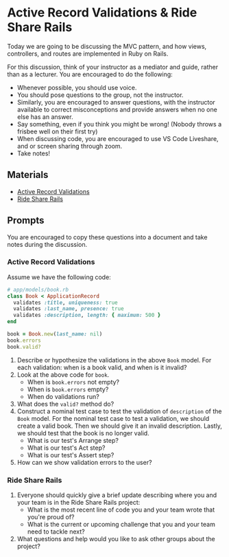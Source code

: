 # Active Record Validations & Ride Share Rails

Today we are going to be discussing the MVC pattern, and how views, controllers, and routes are implemented in Ruby on Rails. 

For this discussion, think of your instructor as a mediator and guide, rather than as a lecturer. You are encouraged to do the following:

* Whenever possible, you should use voice.
* You should pose questions to the group, not the instructor.
* Similarly, you are encouraged to answer questions, with the instructor available to correct misconceptions and provide answers when no one else has an answer.
* Say something, even if you think you might be wrong! (Nobody throws a frisbee well on their first try)
* When discussing code, you are encouraged to use VS Code Liveshare, and or screen sharing through zoom.
* Take notes!

## Materials
* [Active Record Validations](https://github.com/Ada-Developers-Academy/textbook-curriculum/blob/master/08-rails/active-record-validations.md)
* [Ride Share Rails](https://github.com/Ada-C13/ride-share-rails)

## Prompts
You are encouraged to copy these questions into a document and take notes during the discussion.

### Active Record Validations

Assume we have the following code:

```ruby
# app/models/book.rb
class Book < ApplicationRecord
  validates :title, uniqueness: true
  validates :last_name, presence: true
  validates :description, length: { maximum: 500 }
end
```

```ruby
book = Book.new(last_name: nil)
book.errors
book.valid?
```

1. Describe or hypothesize the validations in the above `Book` model. For each validation: when is a book valid, and when is it invalid?
1. Look at the above code for `book`.
    - When is `book.errors` not empty?
    - When is `book.errors` empty?
    - When do validations run?
1. What does the `valid?` method do?
1. Construct a nominal test case to test the validation of `description` of the `Book` model. For the nominal test case to test a validation, we should create a valid book. Then we should give it an invalid description. Lastly, we should test that the book is no longer valid.
    - What is our test's Arrange step?
    - What is our test's Act step?
    - What is our test's Assert step?
1. How can we show validation errors to the user?

### Ride Share Rails

1. Everyone should quickly give a brief update describing where you and your team is in the Ride Share Rails project:
    - What is the most recent line of code you and your team wrote that you're proud of?
    - What is the current or upcoming challenge that you and your team need to tackle next?
1. What questions and help would you like to ask other groups about the project?